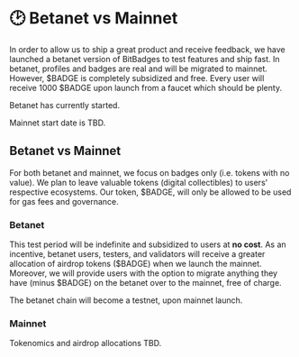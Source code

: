 # 🕑 Betanet vs Mainnet

In order to allow us to ship a great product and receive feedback, we have launched a betanet version of BitBadges to test features and ship fast. In betanet, profiles and badges are real and will be migrated to mainnet. However, $BADGE is completely subsidized and free. Every user will receive 1000 $BADGE upon launch from a faucet which should be plenty.

Betanet has currently started.

Mainnet start date is TBD.

## Betanet vs Mainnet

For both betanet and mainnet, we focus on badges only (i.e. tokens with no value). We plan to leave valuable tokens (digital collectibles) to users' respective ecosystems. Our token, $BADGE, will only be allowed to be used for gas fees and governance.

### Betanet

This test period will be indefinite and subsidized to users at **no cost**. As an incentive, betanet users, testers, and validators will receive a greater allocation of airdrop tokens ($BADGE) when we launch the mainnet. Moreover, we will provide users with the option to migrate anything they have (minus $BADGE) on the betanet over to the mainnet, free of charge.

The betanet chain will become a testnet, upon mainnet launch.

### Mainnet

Tokenomics and airdrop allocations TBD.
